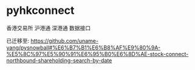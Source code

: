 # pyhkconnect

香港交易所 沪港通 深港通 数据接口

已迁移至: https://github.com/uname-yang/pysnowball#%E6%B7%B1%E6%B8%AF%E9%80%9A-%E5%8C%97%E5%90%91%E6%95%B0%E6%8D%AE-stock-connect-northbound-shareholding-search-by-date